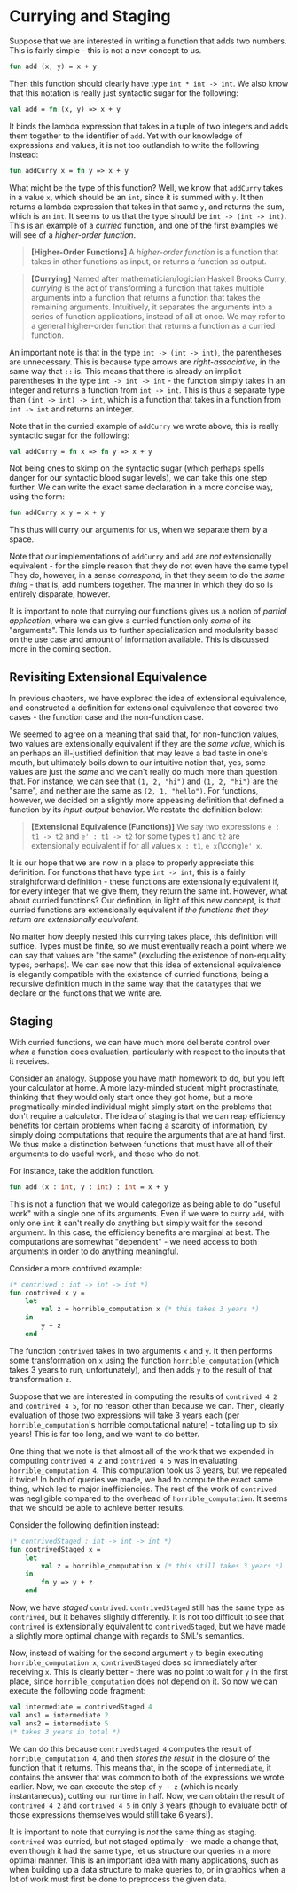 # Currying and Staging
Suppose that we are interested in writing a function
that adds two numbers. This is fairly simple - this is not a new concept to us.
```sml 
fun add (x, y) = x + y 
```

Then this function should clearly have type `int * int -> int`. We also know
that this notation is really just syntactic sugar for the following: 
```sml 
val add = fn (x, y) => x + y 
```

It binds the lambda expression that takes in a tuple of two integers and adds
them together to the identifier of `add`. Yet with our knowledge of expressions
and values, it is not too outlandish to write the following instead: 
```sml 
fun addCurry x = fn y => x + y 
```

What might be the type of this function? Well, we know that `addCurry` takes in
a value `x`, which should be an `int`, since it is summed with `y`. It then
returns a lambda expression that takes in that same `y`, and returns the sum,
which is an `int`. It seems to us that the type should be `int -> (int -> int)`.
This is an example of a _curried_ function, and one of the first examples we
will see of a _higher-order function_.

> **[Higher-Order Functions]** A _higher-order function_ is a function that
> takes in other functions as input, or returns a function as output.

> **[Currying]** Named after mathematician/logician Haskell Brooks Curry,
> _currying_ is the act of transforming a function that takes multiple arguments into a
> function that returns a function that takes the remaining arguments.
> Intuitively, it separates the arguments into a series of function
> applications, instead of all at once. We may refer to a general higher-order
> function that returns a function as a curried function.

An important note is that in the type `int -> (int -> int)`, the parentheses are
unnecessary. This is because type arrows are _right-associative_, in the same
way that `::` is. This means that there is already an implicit parentheses in
the type `int -> int -> int` - the function simply takes in an integer and
returns a function from `int -> int`. This is thus a separate type than `(int ->
int) -> int`, which is a function that takes in a function from `int -> int` and
returns an integer.

Note that in the curried example of `addCurry` we wrote above, this is really
syntactic sugar for the following: 
```sml 
val addCurry = fn x => fn y => x + y
```

Not being ones to skimp on the syntactic sugar (which perhaps spells danger for
our syntactic blood sugar levels), we can take this one step further. We can
write the exact same declaration in a more concise way, using the form: 
```sml
fun addCurry x y = x + y 
``` 
This thus will curry our arguments for us, when we separate them by a space. 

Note that our implementations of `addCurry` and `add` are _not_ extensionally
equivalent - for the simple reason that they do not even have the same type!
They do, however, in a sense _correspond_, in that they seem to do the _same
thing_ - that is, add numbers together. The manner in which they do so is
entirely disparate, however. 

It is important to note that currying our functions gives us a notion of
_partial application_, where we can give a curried function only _some_ of its
"arguments". This lends us to further specialization and modularity based on the
use case and amount of information available. This is discussed more in the
coming section. 

## Revisiting Extensional Equivalence 
In previous chapters, we have explored the idea of extensional equivalence, and 
constructed a definition for extensional equivalence that covered two cases - 
the function case and the non-function case.

We seemed to agree on a meaning that said that, for non-function values, two
values are extensionally equivalent if they are the _same value_, which is an
perhaps an ill-justified definition that may leave a bad taste in one's mouth, 
but ultimately boils down to our intuitive notion that, yes, some values are 
just the _same_ and we can't really do much more than question that. For 
instance, we can see that `(1, 2, "hi")` and `(1, 2, "hi")` are the "same", 
and neither are the same as `(2, 1, "hello")`. For functions, however, we 
decided on a slightly more appeasing definition that defined a function by 
its _input-output_ behavior. We restate the definition below:

> **[Extensional Equivalence (Functions)]** We say two expressions `e : t1 ->
> t2` and `e' : t1 -> t2` for some types `t1` and `t2` are extensionally
> equivalent if for all values `x : t1`, `e x`\(\cong\)`e' x`.

It is our hope that we are now in a place to properly appreciate this
definition. For functions that have type `int -> int`, this is a fairly
straightforward definition - these functions are extensionally equivalent if,
for every integer that we give them, they return the same int. However, what
about curried functions? Our definition, in light of this new concept, is that
curried functions are extensionally equivalent if _the functions that they
return are extensionally equivalent_.

No matter how deeply nested this currying takes place, this definition will
suffice. Types must be finite, so we must eventually reach a point where we can
say that values are "the same" (excluding the existence of non-equality types, perhaps). 
We can see now that this idea of extensional equivalence is elegantly
compatible with the existence of curried functions, being a recursive definition
much in the same way that the `datatype`s that we declare or the `fun`ctions
that we write are. 

## Staging
With curried functions, we can have much more deliberate control over _when_ a
function does evaluation, particularly with respect to the inputs that it
receives.

Consider an analogy. Suppose you have math homework to do, but you left your
calculator at home. A more lazy-minded student might procrastinate, thinking
that they would only start once they got home, but a more pragmatically-minded
individual might simply start on the problems that don't require a calculator.
The idea of staging is that we can reap efficiency benefits for certain
problems when facing a scarcity of information, by simply doing computations
that require the arguments that are at hand first. We thus make a distinction
between functions that must have all of their arguments to do useful work, and
those who do not.

For instance, take the addition function.
```sml
fun add (x : int, y : int) : int = x + y
```
This is not a function that we would categorize as being able to do "useful
work" with a single one of its arguments. Even if we were to curry `add`, with
only one `int` it can't really do anything but simply wait for the second
argument. In this case, the efficiency benefits are marginal at best. The
computations are somewhat "dependent" - we need access to both arguments in
order to do anything meaningful. 

Consider a more contrived example:
```sml
(* contrived : int -> int -> int *)
fun contrived x y =
    let
        val z = horrible_computation x (* this takes 3 years *)
    in
        y + z
    end
```
The function `contrived` takes in two arguments `x` and `y`. It then performs
some transformation on `x` using the function `horrible_computation` (which
takes 3 years to run, unfortunately), and then adds `y` to the result of that
transformation `z`. 

Suppose that we are interested in computing the results of `contrived 4 2` and
`contrived 4 5`, for no reason other than because we can. Then, clearly
evaluation of those two expressions will take 3 years each (per
`horrible_computation`'s horrible computational nature) - totalling up to six
years! This is far too long, and we want to do better.

One thing that we note is that almost all of the work that we expended in
computing `contrived 4 2` and `contrived 4 5` was in evaluating
`horrible_computation 4`. This computation took us 3 years, but we repeated it
twice! In both of queries we made, we had to compute the exact same thing, which
led to major inefficiencies. The rest of the work of `contrived` was negligible
compared to the overhead of `horrible_computation`. It seems that we should be
able to achieve better results.

Consider the following definition instead:
```sml
(* contrivedStaged : int -> int -> int *)
fun contrivedStaged x =
    let
        val z = horrible_computation x (* this still takes 3 years *)
    in
        fn y => y + z
    end
```

Now, we have _staged_ `contrived`. `contrivedStaged` still has the same type as
`contrived`, but it behaves slightly differently. It is not too difficult to see
that `contrived` is extensionally equivalent to `contrivedStaged`, but we have
made a slightly more optimal change with regards to SML's semantics.

Now, instead of waiting for the second argument `y` to begin executing
`horrible_computation x`, `contrivedStaged` does so immediately after receiving
`x`. This is clearly better - there was no point to wait for `y` in the first
place, since `horrible_computation` does not depend on it. So now we can execute
the following code fragment:
```sml
val intermediate = contrivedStaged 4
val ans1 = intermediate 2
val ans2 = intermediate 5
(* takes 3 years in total *)
```

We can do this because `contrivedStaged 4` computes the result of
`horrible_computation 4`, and then _stores the result_ in the closure of the
function that it returns. This means that, in the scope of `intermediate`, it
contains the answer that was common to both of the expressions we wrote earlier.
Now, we can execute the step of `y + z` (which is nearly instantaneous), cutting
our runtime in half. Now, we can obtain the result of `contrived 4 2` and 
`contrived 4 5` in only 3 years (though to evaluate both of those expressions 
themselves would still take 6 years!).

It is important to note that currying is _not_ the same thing as staging.
`contrived` was curried, but not staged optimally - we made a change that, even
though it had the same type, let us structure our queries in a more optimal
manner. This is an important idea with many applications, such as when building
up a data structure to make queries to, or in graphics when a lot of work must
first be done to preprocess the given data. 
